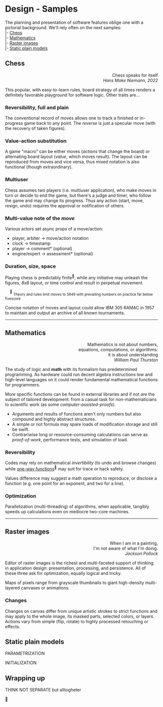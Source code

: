 # Design - Samples

The planning and presentation of software features oblige one with a pictorial background. We'll rely often on the next samples:\
|- [Chess](#chess)\
|- [Mathematics](#mathematics)\
|- [Raster images](#raster-images)\
|- [Static plain models](#static-plain-models)

## Chess

<p dir=rtl>Chess speaks for itself<br><i>Hans Moke Niemann, 2022</i></p>

This popular, with easy-to-learn rules, board strategy of all times renders a definitely favorable playground for software logic.  Other traits are...

### Reversibility, full and plain

The conventional record of moves allows one to track a finished or in-progress game back to any point. The _reverse_ is just a specular move (with the recovery of taken figures).

### Value-action substitution

A game "macro" can be either moves (*actions* that change the board) or alternating board layout (*value*, which moves result). 
The layout can be reproduced from moves and vice versa, thus mixed notation is also functional (though extraordinary).

### Multiuser

Chess assumes two players (i.e. multiuser application), who make moves in turn or decide to end the game, but there's a judge and timer, who follow the game and may change its progress.
Thus any action (start, move, resign, undo) requires the approval or notification of others.

### Multi-value note of the _move_

Various actors set async props of a move/action:

+ player, arbiter -> move/action notation
+ clock -> timestamp
+ player -> comment* (optional)
+ engine/expert -> assessment* (optional)

### Duration, size, space

Playing chess is predictably finite<sup>:1234:</sup>, while any initiative may unleash the figures, _8x8_ layout, or time control and result in perpetual movement.

&nbsp;&nbsp;&nbsp;&nbsp;<sup>:1234:</sup>&nbsp;<sub>Theory and rules limit moves to 5949 with prevailing numbers on practice far below fivescore</sub>

Concise notation of moves and layout could allow IBM&nbsp;305 RAMAC in 1957 to maintain and output an archive of all known tournaments.

---

## Mathematics

<p dir=rtl>,Mathematics is not about numbers<br>:equations, computations, or algorithms<br>it is about understanding<br><i>William Paul Thurston</i></p>

The study of logic and **math** with its formalism has predetermined programming. As hardware could run decent algebra instructions low and high-level languages on it could render fundamental mathematical functions for programmers.

More specific functions can be found in external libraries and if not are the subject of tailored development: from a casual task for non-mathematicians to scientific work (as some _computer-assisted-proofs_). 

* Arguments and results of functions aren't only numbers but also compound and highly abstract structures. 
* A simple or not formula may spare loads of modification storage and still be swift. 
* Contrariwise long or resource-consuming calculations can serve as _proof-of-work_, performance tests, and simulation of load.

### Reversibility

Codes may rely on mathematical *invertibility* (to undo and browse changes) while [one-way functions](https://en.wikipedia.org/wiki/One-way_function)<sup>🔗</sup> may suit for trace or hack safety.

Values difference may suggest a math operation to reproduce, or disclose a function (e.g. one point for an exponent, and two for a line).

### Optimization

Parallelization (multi-threading) of algorithms, when applicable, tangibly speeds up calculations even on mediocre two-core machines.

---

## Raster images

<p dir=rtl>,When I am in a painting<br>.I'm not aware of what I'm doing<br><i>Jackson Pollock</i></p>

Editor of raster images is the richest and multi-faceted support of thinking in application design: presentation, processing, and persistence. 
All of these three ask for optimization, equally logical and tricky.

Maps of pixels range from grayscale thumbnails to giant high-density multi-layered canvases or animations. 

### Changes

Changes on canvas differ from unique artistic strokes to strict functions and may apply to the whole image, its masked parts, selected colors, or layers. 
Actions vary from simple (flip, rotate) to highly processed retouching or effects.

## Static plain models

PARAMETRIZATION

INITIALIZATION

## Wrapping up

THINK NOT SEPARATE but alltogheter

📆
